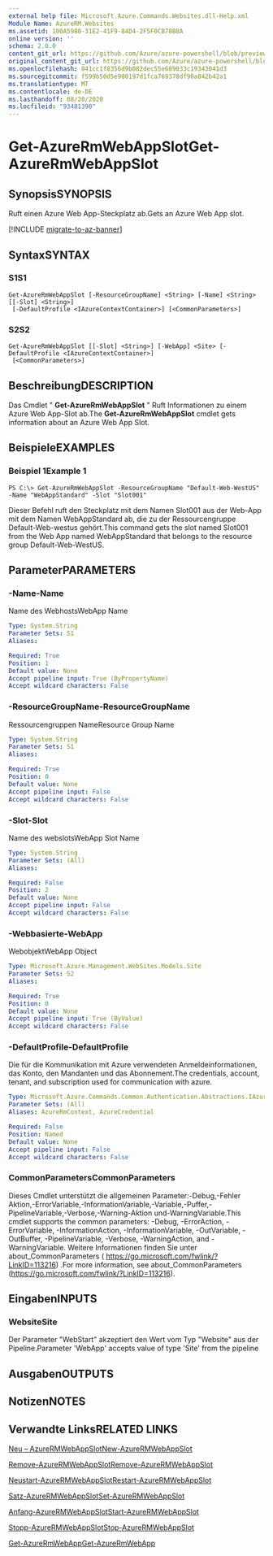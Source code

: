 ```yaml
---
external help file: Microsoft.Azure.Commands.Websites.dll-Help.xml
Module Name: AzureRM.Websites
ms.assetid: 100A5980-31E2-41F9-84D4-2F5F0CB78B8A
online version: ''
schema: 2.0.0
content_git_url: https://github.com/Azure/azure-powershell/blob/preview/src/ResourceManager/Websites/Commands.Websites/help/Get-AzureRmWebAppSlot.md
original_content_git_url: https://github.com/Azure/azure-powershell/blob/preview/src/ResourceManager/Websites/Commands.Websites/help/Get-AzureRmWebAppSlot.md
ms.openlocfilehash: 841cc1f8356d9b082dec55e689033c19343041d3
ms.sourcegitcommit: f599b50d5e980197d1fca769378df90a842b42a1
ms.translationtype: MT
ms.contentlocale: de-DE
ms.lasthandoff: 08/20/2020
ms.locfileid: "93481390"
---
```

# <span data-ttu-id="1efee-101">Get-AzureRmWebAppSlot</span><span class="sxs-lookup"><span data-stu-id="1efee-101">Get-AzureRmWebAppSlot</span></span>

## <span data-ttu-id="1efee-102">Synopsis</span><span class="sxs-lookup"><span data-stu-id="1efee-102">SYNOPSIS</span></span>
<span data-ttu-id="1efee-103">Ruft einen Azure Web App-Steckplatz ab.</span><span class="sxs-lookup"><span data-stu-id="1efee-103">Gets an Azure Web App slot.</span></span>

[!INCLUDE [migrate-to-az-banner](../../includes/migrate-to-az-banner.md)]

## <span data-ttu-id="1efee-104">Syntax</span><span class="sxs-lookup"><span data-stu-id="1efee-104">SYNTAX</span></span>

### <span data-ttu-id="1efee-105">S1</span><span class="sxs-lookup"><span data-stu-id="1efee-105">S1</span></span>
```
Get-AzureRmWebAppSlot [-ResourceGroupName] <String> [-Name] <String> [[-Slot] <String>]
 [-DefaultProfile <IAzureContextContainer>] [<CommonParameters>]
```

### <span data-ttu-id="1efee-106">S2</span><span class="sxs-lookup"><span data-stu-id="1efee-106">S2</span></span>
```
Get-AzureRmWebAppSlot [[-Slot] <String>] [-WebApp] <Site> [-DefaultProfile <IAzureContextContainer>]
 [<CommonParameters>]
```

## <span data-ttu-id="1efee-107">Beschreibung</span><span class="sxs-lookup"><span data-stu-id="1efee-107">DESCRIPTION</span></span>
<span data-ttu-id="1efee-108">Das Cmdlet " **Get-AzureRmWebAppSlot** " Ruft Informationen zu einem Azure Web App-Slot ab.</span><span class="sxs-lookup"><span data-stu-id="1efee-108">The **Get-AzureRmWebAppSlot** cmdlet gets information about an Azure Web App Slot.</span></span>

## <span data-ttu-id="1efee-109">Beispiele</span><span class="sxs-lookup"><span data-stu-id="1efee-109">EXAMPLES</span></span>

### <span data-ttu-id="1efee-110">Beispiel 1</span><span class="sxs-lookup"><span data-stu-id="1efee-110">Example 1</span></span>
```
PS C:\> Get-AzureRmWebAppSlot -ResourceGroupName "Default-Web-WestUS" -Name "WebAppStandard" -Slot "Slot001"
```

<span data-ttu-id="1efee-111">Dieser Befehl ruft den Steckplatz mit dem Namen Slot001 aus der Web-App mit dem Namen WebAppStandard ab, die zu der Ressourcengruppe Default-Web-westus gehört.</span><span class="sxs-lookup"><span data-stu-id="1efee-111">This command gets the slot named Slot001 from the Web App named WebAppStandard that belongs to the resource group Default-Web-WestUS.</span></span>

## <span data-ttu-id="1efee-112">Parameter</span><span class="sxs-lookup"><span data-stu-id="1efee-112">PARAMETERS</span></span>

### <span data-ttu-id="1efee-113">-Name</span><span class="sxs-lookup"><span data-stu-id="1efee-113">-Name</span></span>
<span data-ttu-id="1efee-114">Name des Webhosts</span><span class="sxs-lookup"><span data-stu-id="1efee-114">WebApp Name</span></span>

```yaml
Type: System.String
Parameter Sets: S1
Aliases: 

Required: True
Position: 1
Default value: None
Accept pipeline input: True (ByPropertyName)
Accept wildcard characters: False
```

### <span data-ttu-id="1efee-115">-ResourceGroupName</span><span class="sxs-lookup"><span data-stu-id="1efee-115">-ResourceGroupName</span></span>
<span data-ttu-id="1efee-116">Ressourcengruppen Name</span><span class="sxs-lookup"><span data-stu-id="1efee-116">Resource Group Name</span></span>

```yaml
Type: System.String
Parameter Sets: S1
Aliases: 

Required: True
Position: 0
Default value: None
Accept pipeline input: False
Accept wildcard characters: False
```

### <span data-ttu-id="1efee-117">-Slot</span><span class="sxs-lookup"><span data-stu-id="1efee-117">-Slot</span></span>
<span data-ttu-id="1efee-118">Name des webslots</span><span class="sxs-lookup"><span data-stu-id="1efee-118">WebApp Slot Name</span></span>

```yaml
Type: System.String
Parameter Sets: (All)
Aliases: 

Required: False
Position: 2
Default value: None
Accept pipeline input: False
Accept wildcard characters: False
```

### <span data-ttu-id="1efee-119">-Webbasierte</span><span class="sxs-lookup"><span data-stu-id="1efee-119">-WebApp</span></span>
<span data-ttu-id="1efee-120">Webobjekt</span><span class="sxs-lookup"><span data-stu-id="1efee-120">WebApp Object</span></span>

```yaml
Type: Microsoft.Azure.Management.WebSites.Models.Site
Parameter Sets: S2
Aliases: 

Required: True
Position: 0
Default value: None
Accept pipeline input: True (ByValue)
Accept wildcard characters: False
```

### <span data-ttu-id="1efee-121">-DefaultProfile</span><span class="sxs-lookup"><span data-stu-id="1efee-121">-DefaultProfile</span></span>
<span data-ttu-id="1efee-122">Die für die Kommunikation mit Azure verwendeten Anmeldeinformationen, das Konto, den Mandanten und das Abonnement.</span><span class="sxs-lookup"><span data-stu-id="1efee-122">The credentials, account, tenant, and subscription used for communication with azure.</span></span>

```yaml
Type: Microsoft.Azure.Commands.Common.Authentication.Abstractions.IAzureContextContainer
Parameter Sets: (All)
Aliases: AzureRmContext, AzureCredential

Required: False
Position: Named
Default value: None
Accept pipeline input: False
Accept wildcard characters: False
```

### <span data-ttu-id="1efee-123">CommonParameters</span><span class="sxs-lookup"><span data-stu-id="1efee-123">CommonParameters</span></span>
<span data-ttu-id="1efee-124">Dieses Cmdlet unterstützt die allgemeinen Parameter:-Debug,-Fehler Aktion,-ErrorVariable,-InformationVariable,-Variable,-Puffer,-PipelineVariable,-Verbose,-Warning-Aktion und-WarningVariable.</span><span class="sxs-lookup"><span data-stu-id="1efee-124">This cmdlet supports the common parameters: -Debug, -ErrorAction, -ErrorVariable, -InformationAction, -InformationVariable, -OutVariable, -OutBuffer, -PipelineVariable, -Verbose, -WarningAction, and -WarningVariable.</span></span> <span data-ttu-id="1efee-125">Weitere Informationen finden Sie unter about_CommonParameters ( https://go.microsoft.com/fwlink/?LinkID=113216) .</span><span class="sxs-lookup"><span data-stu-id="1efee-125">For more information, see about_CommonParameters (https://go.microsoft.com/fwlink/?LinkID=113216).</span></span>

## <span data-ttu-id="1efee-126">Eingaben</span><span class="sxs-lookup"><span data-stu-id="1efee-126">INPUTS</span></span>

### <span data-ttu-id="1efee-127">Website</span><span class="sxs-lookup"><span data-stu-id="1efee-127">Site</span></span>
<span data-ttu-id="1efee-128">Der Parameter "WebStart" akzeptiert den Wert vom Typ "Website" aus der Pipeline.</span><span class="sxs-lookup"><span data-stu-id="1efee-128">Parameter 'WebApp' accepts value of type 'Site' from the pipeline</span></span>

## <span data-ttu-id="1efee-129">Ausgaben</span><span class="sxs-lookup"><span data-stu-id="1efee-129">OUTPUTS</span></span>

## <span data-ttu-id="1efee-130">Notizen</span><span class="sxs-lookup"><span data-stu-id="1efee-130">NOTES</span></span>

## <span data-ttu-id="1efee-131">Verwandte Links</span><span class="sxs-lookup"><span data-stu-id="1efee-131">RELATED LINKS</span></span>

[<span data-ttu-id="1efee-132">Neu – AzureRMWebAppSlot</span><span class="sxs-lookup"><span data-stu-id="1efee-132">New-AzureRMWebAppSlot</span></span>](./New-AzureRMWebAppSlot.md)

[<span data-ttu-id="1efee-133">Remove-AzureRMWebAppSlot</span><span class="sxs-lookup"><span data-stu-id="1efee-133">Remove-AzureRMWebAppSlot</span></span>](./Remove-AzureRMWebAppSlot.md)

[<span data-ttu-id="1efee-134">Neustart-AzureRMWebAppSlot</span><span class="sxs-lookup"><span data-stu-id="1efee-134">Restart-AzureRMWebAppSlot</span></span>](./Restart-AzureRMWebAppSlot.md)

[<span data-ttu-id="1efee-135">Satz-AzureRMWebAppSlot</span><span class="sxs-lookup"><span data-stu-id="1efee-135">Set-AzureRMWebAppSlot</span></span>](./Set-AzureRMWebAppSlot.md)

[<span data-ttu-id="1efee-136">Anfang-AzureRMWebAppSlot</span><span class="sxs-lookup"><span data-stu-id="1efee-136">Start-AzureRMWebAppSlot</span></span>](./Start-AzureRMWebAppSlot.md)

[<span data-ttu-id="1efee-137">Stopp-AzureRMWebAppSlot</span><span class="sxs-lookup"><span data-stu-id="1efee-137">Stop-AzureRMWebAppSlot</span></span>](./Stop-AzureRMWebAppSlot.md)

[<span data-ttu-id="1efee-138">Get-AzureRmWebApp</span><span class="sxs-lookup"><span data-stu-id="1efee-138">Get-AzureRmWebApp</span></span>](./Get-AzureRmWebApp.md)
